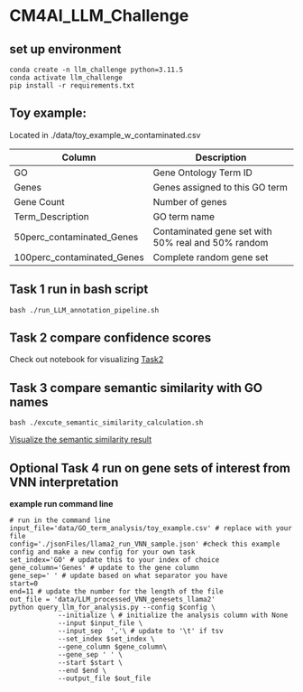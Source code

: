 # CM4AI_LLM_Challenge

## set up environment 

```
conda create -n llm_challenge python=3.11.5
conda activate llm_challenge
pip install -r requirements.txt
```

## Toy example:

Located in ./data/toy_example_w_contaminated.csv

| Column                  | Description                                              |
|-------------------------|----------------------------------------------------------|
| GO                      | Gene Ontology Term ID                                    |
| Genes                   | Genes assigned to this GO term                           |
| Gene Count              | Number of genes                                          |
| Term_Description        | GO term name                                             |
| 50perc_contaminated_Genes | Contaminated gene set with 50% real and 50% random       |
| 100perc_contaminated_Genes | Complete random gene set                                |

## Task 1 run in bash script 
```
bash ./run_LLM_annotation_pipeline.sh
```

## Task 2 compare confidence scores 
Check out notebook for visualizing [Task2](./Task2.Compare_confidence_scores.ipynb) 

## Task 3 compare semantic similarity with GO names 

```
bash ./excute_semantic_similarity_calculation.sh
```
[Visualize the semantic similarity result](./Task3.Compare_semantic_similarity.ipynb)

## Optional Task 4 run on gene sets of interest from VNN interpretation

**example run command line**
```
# run in the command line  
input_file='data/GO_term_analysis/toy_example.csv' # replace with your file
config='./jsonFiles/llama2_run_VNN_sample.json' #check this example config and make a new config for your own task 
set_index='GO' # update this to your index of choice
gene_column='Genes' # update to the gene column
gene_sep=' ' # update based on what separator you have
start=0
end=11 # update the number for the length of the file  
out_file = 'data/LLM_processed_VNN_genesets_llama2'
python query_llm_for_analysis.py --config $config \
            --initialize \ # initialize the analysis column with None
            --input $input_file \
            --input_sep  ','\ # update to '\t' if tsv
            --set_index $set_index \
            --gene_column $gene_column\
            --gene_sep ' ' \
            --start $start \
            --end $end \
            --output_file $out_file
```